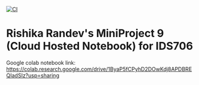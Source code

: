 [![CI](https://github.com/nogibjj/Rishika_Randev_MiniProject_1/actions/workflows/hello.yml/badge.svg)](https://github.com/nogibjj/Rishika_Randev_MiniProject_1/actions/workflows/hello.yml)

# Rishika Randev's MiniProject 9 (Cloud Hosted Notebook) for IDS706

Google colab notebook link: https://colab.research.google.com/drive/1ByaP5fCPyhD2DOwKdj8APDBREQIadSIz?usp=sharing